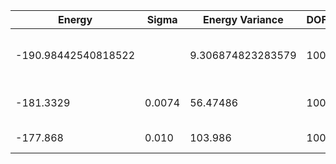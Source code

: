 | Energy              | Sigma  | Energy Variance   | DOF | Einf | Method                       | Reference |
|---------------------|--------|-------------------|-----|------|------------------------------|-----------|
| -190.98442540818522 |        | 9.306874823283579 | 100 | 0    | DMRG (bond dimension = 1024) | [code](https://github.com/varbench/methods/blob/main/scripts/J1J2/square_100_P_0.6/dmrg.sh) |
| -181.3329           | 0.0074 | 56.47486          | 100 | 0    | RBM (alpha = 1)              | [code](https://github.com/varbench/methods/blob/main/scripts/J1J2/square_100_P_0.6/vmc_rbm.sh) |
| -177.868            | 0.010  | 103.986           | 100 | 0    | Jastrow baseline             | [code](https://github.com/varbench/methods/blob/main/scripts/J1J2/square_100_P_0.6/vmc_jastrow.sh) |
